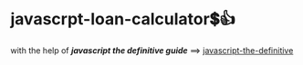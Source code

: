 # javascrpt-loan-calculator:heavy_dollar_sign::+1:                      
with the help of **_javascript the definitive guide_** ==>
<a href="https://www.oreilly.com/library/view/javascript-the-definitive/0596101996/">javascript-the-definitive</a>
 
